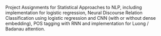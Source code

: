 Project Assignments for Statistical Approaches to NLP, including implementation for logistic regression, Neural Discourse Relation Classification using logistic regression and CNN (with or without dense embedding), POS tagging with RNN and implementation for Luong / Badanau attention.
